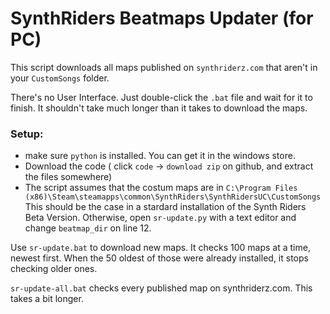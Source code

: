 # SynthRiders Beatmaps Updater (for PC)

This script downloads all maps published on `synthriderz.com` that aren't in your `CustomSongs` folder.

There's no User Interface. Just double-click the `.bat` file and wait for it to finish.
It shouldn't take much longer than it takes to download the maps.

### Setup:
- make sure `python` is installed. You can get it in the windows store.
- Download the code ( click `code` -> `download zip` on github, and extract the files somewhere)
- The script assumes that the costum maps are in `C:\Program Files (x86)\Steam\steamapps\common\SynthRiders\SynthRidersUC\CustomSongs`
  This should be the case in a stardard installation of the Synth Riders Beta Version.
  Otherwise, open `sr-update.py` with a text editor and change `beatmap_dir` on line 12.

Use `sr-update.bat` to download new maps.
It checks 100 maps at a time, newest first. When the 50 oldest of those were already installed, it stops checking older ones.

`sr-update-all.bat` checks every published map on synthriderz.com. This takes a bit longer.
